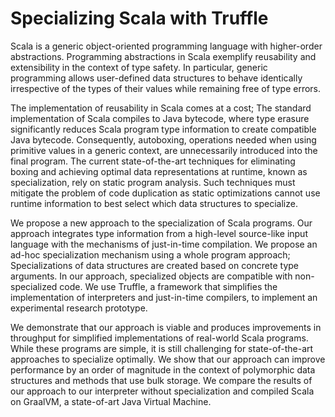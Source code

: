 # Specializing Scala with Truffle 

Scala is a generic object-oriented programming language with higher-order abstractions. 
Programming abstractions in Scala exemplify reusability and extensibility in the context of type safety.
In particular, generic programming allows user-defined data structures to behave identically irrespective of the types of their values while remaining free of type errors.

The implementation of reusability in Scala comes at a cost; The standard implementation of Scala compiles to Java bytecode, where type erasure significantly reduces Scala program type information to create compatible Java bytecode.
Consequently, autoboxing, operations needed when using primitive values in a generic context, are unnecessarily introduced into the final program. 
The current state-of-the-art techniques for eliminating boxing and achieving optimal data representations at runtime, known as specialization, rely on static program analysis.
Such techniques must mitigate the problem of code duplication as static optimizations cannot use runtime information to best select which data structures to specialize.

We propose a new approach to the specialization of Scala programs.
Our approach integrates type information from a high-level source-like input language with the mechanisms of just-in-time compilation.
We propose an ad-hoc specialization mechanism using a whole program approach; Specializations of data structures are created based on concrete type arguments.
In our approach, specialized objects are compatible with non-specialized code.
We use Truffle, a framework that simplifies the implementation of interpreters and just-in-time compilers, to implement an experimental research prototype.

We demonstrate that our approach is viable and produces improvements in throughput for simplified implementations of real-world Scala programs.
While these programs are simple, it is still challenging for state-of-the-art approaches to specialize optimally.
We show that our approach can improve performance by an order of magnitude in the context of polymorphic data structures and methods that use bulk storage.
We compare the results of our approach to our interpreter without specialization and compiled Scala on GraalVM, a state-of-art Java Virtual Machine.

